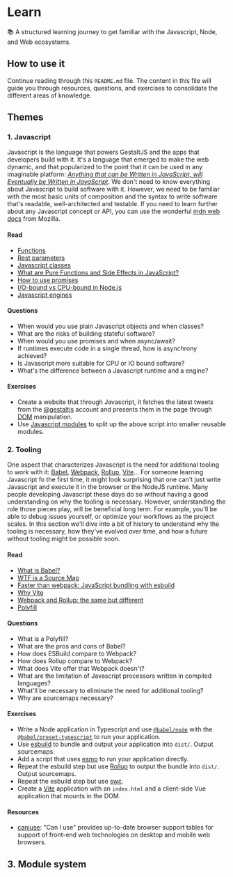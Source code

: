 # Learn
📚 A structured learning journey to get familiar with the Javascript, Node, and Web ecosystems.

## How to use it

Continue reading through this `README.md` file. The content in this file will guide you through resources, questions, and exercises to consolidate the different areas of knowledge.

## Themes

### 1. Javascript

Javascript is the language that powers GestaltJS and the apps that developers build with it. It's a language that emerged to make the web dynamic, and that popularized to the point that it can be used in any imaginable platform: [*Anything that can be Written in JavaScript, will Eventually be Written in JavaScript*](https://www.typemock.com/anything-that-can-be-written-in-javascript-will-eventually-be-written-in-javascript/). We don't need to know everything about Javascript to build software with it. However, we need to be familiar with the most basic units of composition and the syntax to write software that's readable, well-architected and testable. If you need to learn further about any Javascript concept or API, you can use the wonderful [mdn web docs](https://developer.mozilla.org/en-US/docs/Web/JavaScript) from Mozilla.

#### Read

- [Functions](https://www.w3schools.com/js/js_functions.asp)
- [Rest parameters](https://developer.mozilla.org/en-US/docs/Web/JavaScript/Reference/Functions/rest_parameters)
- [Javascript classes](https://developer.mozilla.org/en-US/docs/Web/JavaScript/Reference/Classes)
- [What are Pure Functions and Side Effects in JavaScript?](https://blog.greenroots.info/what-are-pure-functions-and-side-effects-in-javascript)
- [How to use promises](https://developer.mozilla.org/en-US/docs/Learn/JavaScript/Asynchronous/Promises)
- [I/O-bound vs CPU-bound in Node.js](https://bytearcher.com/articles/io-vs-cpu-bound/)
- [Javascript engines](https://en.wikipedia.org/wiki/JavaScript_engine)

#### Questions
- When would you use plain Javascript objects and when classes?
- What are the risks of building stateful software?
- When would you use promises and when async/await?
- If runtimes execute code in a single thread, how is asynchrony achieved?
- Is Javascript more suitable for CPU or IO bound software?
- What's the difference between a Javascript runtime and a engine?

#### Exercises

- Create a website that through Javascript, it fetches the latest tweets from the [@gestaltjs](https://twitter.com/gestaltjs) account and presents them in the page through [DOM](https://developer.mozilla.org/en-US/docs/Web/API/Document_Object_Model/Introduction) manipulation.
- Use [Javascript modules](https://developer.mozilla.org/en-US/docs/Web/JavaScript/Guide/Modules) to split up the above script into smaller reusable modules.

### 2. Tooling

One aspect that characterizes Javascript is the need for additional tooling to work with it: [Babel](https://babeljs.io/), [Webpack](https://webpack.js.org/), [Rollup](https://rollupjs.org/guide/en/), [Vite](https://vitejs.dev/)... For someone learning Javascript fo the first time, it might look surprising that one can't just write Javascript and execute it in the browser or the NodeJS runtime. Many people developing Javascript these days do so without having a good understanding on why the tooling is necessary. However, understanding the role those pieces play, will be beneficial long term. For example, you'll be able to debug issues yourself, or optimize your workflows as the project scales. In this section we'll dive into a bit of history to understand why the tooling is necessary, how they've evolved over time, and how a future without tooling might be possible soon.

#### Read

- [What is Babel?](https://babeljs.io/docs/en/)
- [WTF is a Source Map](https://www.schneems.com/2017/11/14/wtf-is-a-source-map/)
- [Faster than webpack: JavaScript bundling with esbuild](https://blog.logrocket.com/fast-javascript-bundling-with-esbuild/)
- [Why Vite](https://vitejs.dev/guide/why.html)
- [Webpack and Rollup: the same but different](https://medium.com/webpack/webpack-and-rollup-the-same-but-different-a41ad427058c)
- [Polyfill](https://developer.mozilla.org/en-US/docs/Glossary/Polyfill)

#### Questions
- What is a Polyfill?
- What are the pros and cons of Babel?
- How does ESBuild compare to Webpack?
- How does Rollup compare to Webpack?
- What does Vite offer that Webpack doesn't?
- What are the limitation of Javascript processors written in compiled languages?
- What'll be necessary to eliminate the need for additional tooling?
- Why are sourcemaps necessary?
#### Exercises

- Write a Node application in Typescript and use [`@babel/node`](https://babeljs.io/docs/en/babel-node) with the [`@babel/preset-typescript`](https://babeljs.io/docs/en/babel-preset-typescript) to run your application.
- Use [esbuild](https://github.com/evanw/esbuild) to bundle and output your application into `dist/`. Output sourcemaps.
- Add a script that uses [esmo](https://github.com/antfu/esbuild-node-loader) to run your application directly.
- Repeat the esbuild step but use [Rollup](https://rollupjs.org/guide/en/) to output the bundle into `dist/`. Output sourcemaps.
- Repeat the esbuild step but use [swc](https://swc.rs/).
- Create a [Vite](https://vitejs.dev/) application with an `index.html` and a client-side Vue application that mounts in the DOM.
#### Resources
- [caniuse](https://caniuse.com/): "Can I use" provides up-to-date browser support tables for support of front-end web technologies on desktop and mobile web browsers.


## 3. Module system